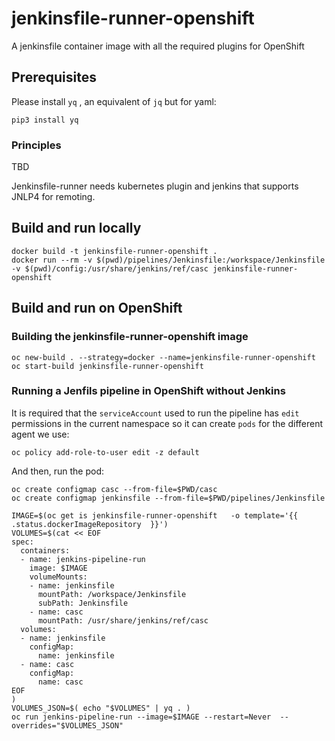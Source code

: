 # jenkinsfile-runner-openshift

A jenkinsfile container image with all the required plugins for OpenShift

## Prerequisites
Please install `yq` , an equivalent of `jq` but for yaml:
```
pip3 install yq
```

### Principles
TBD

Jenkinsfile-runner needs kubernetes plugin and jenkins that supports JNLP4 for remoting.

## Build and run locally

```
docker build -t jenkinsfile-runner-openshift .
docker run --rm -v $(pwd)/pipelines/Jenkinsfile:/workspace/Jenkinsfile -v $(pwd)/config:/usr/share/jenkins/ref/casc jenkinsfile-runner-openshift
```


## Build and run on OpenShift


### Building the jenkinsfile-runner-openshift image
```
oc new-build . --strategy=docker --name=jenkinsfile-runner-openshift
oc start-build jenkinsfile-runner-openshift
```

### Running a Jenfils pipeline in OpenShift without Jenkins

It is required that the `serviceAccount` used to run the pipeline has `edit` permissions in the current 
namespace so it can create `pods` for the different agent we use:

```
oc policy add-role-to-user edit -z default
```

And then, run the pod:

```
oc create configmap casc --from-file=$PWD/casc
oc create configmap jenkinsfile --from-file=$PWD/pipelines/Jenkinsfile

IMAGE=$(oc get is jenkinsfile-runner-openshift   -o template='{{ .status.dockerImageRepository  }}')
VOLUMES=$(cat << EOF
spec:
  containers:
  - name: jenkins-pipeline-run
    image: $IMAGE
    volumeMounts:
    - name: jenkinsfile
      mountPath: /workspace/Jenkinsfile
      subPath: Jenkinsfile
    - name: casc
      mountPath: /usr/share/jenkins/ref/casc
  volumes:
  - name: jenkinsfile
    configMap:
      name: jenkinsfile
  - name: casc
    configMap:
      name: casc
EOF
)
VOLUMES_JSON=$( echo "$VOLUMES" | yq . )
oc run jenkins-pipeline-run --image=$IMAGE --restart=Never  --overrides="$VOLUMES_JSON"
```
